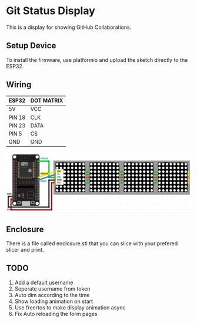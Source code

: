 # Git Status Display

This is a display for showing GitHub Collaborations.

## Setup Device

To install the firmware, use platformio and upload the sketch directly to the ESP32.

## Wiring

|ESP32 |DOT MATRIX|
|------|----------|
|5V    |VCC       |
|PIN 18|CLK       |
|PIN 23|DATA      |
|PIN 5 |CS        |
|GND   |GND       |

![Wiring Diagram](wiring_diagram.jpeg)

## Enclosure

There is a file called enclosure.stl that you can slice with your prefered slicer and print.

## TODO

1. Add a default username
2. Seperate username from token
3. Auto dim according to the time
4. Show loading animation on start 
5. Use freertos to make display animation async
6. Fix Auto reloading the form pages